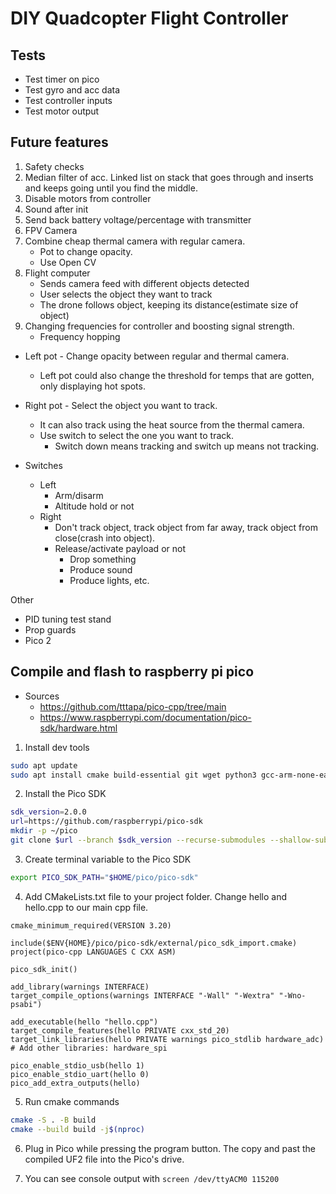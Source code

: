 # DIY Quadcopter Flight Controller

## Tests
- Test timer on pico
- Test gyro and acc data
- Test controller inputs
- Test motor output

## Future features
1. Safety checks
2. Median filter of acc. Linked list on stack that goes through and inserts and keeps going until you find the middle.
3. Disable motors from controller
4. Sound after init
5. Send back battery voltage/percentage with transmitter
6. FPV Camera
7. Combine cheap thermal camera with regular camera.
	- Pot to change opacity.
	- Use Open CV
8. Flight computer
	- Sends camera feed with different objects detected
	- User selects the object they want to track
	- The drone follows object, keeping its distance(estimate size of object)
9. Changing frequencies for controller and boosting signal strength.
	- Frequency hopping

- Left pot - Change opacity between regular and thermal camera.
	- Left pot could also change the threshold for temps that are gotten, only displaying hot spots.
- Right pot - Select the object you want to track.
	- It can also track using the heat source from the thermal camera.
	- Use switch to select the one you want to track.
		- Switch down means tracking and switch up means not tracking.

- Switches
	- Left
		- Arm/disarm
		- Altitude hold or not
	- Right
		- Don't track object, track object from far away, track object from close(crash into object).
		- Release/activate payload or not
			- Drop something
			- Produce sound
			- Produce lights, etc.

Other
- PID tuning test stand
- Prop guards
- Pico 2

## Compile and flash to raspberry pi pico
- Sources
	- https://github.com/tttapa/pico-cpp/tree/main
	- https://www.raspberrypi.com/documentation/pico-sdk/hardware.html

1. Install dev tools

```sh
sudo apt update
sudo apt install cmake build-essential git wget python3 gcc-arm-none-eabi libnewlib-arm-none-eabi
```

2. Install the Pico SDK

```sh
sdk_version=2.0.0
url=https://github.com/raspberrypi/pico-sdk
mkdir -p ~/pico
git clone $url --branch $sdk_version --recurse-submodules --shallow-submodules ~/pico/pico-sdk
```

3. Create terminal variable to the Pico SDK

```sh
export PICO_SDK_PATH="$HOME/pico/pico-sdk"
```

4. Add CMakeLists.txt file to your project folder. Change hello and hello.cpp to our main cpp file.

```
cmake_minimum_required(VERSION 3.20)

include($ENV{HOME}/pico/pico-sdk/external/pico_sdk_import.cmake)
project(pico-cpp LANGUAGES C CXX ASM)

pico_sdk_init()

add_library(warnings INTERFACE)
target_compile_options(warnings INTERFACE "-Wall" "-Wextra" "-Wno-psabi")

add_executable(hello "hello.cpp")
target_compile_features(hello PRIVATE cxx_std_20)
target_link_libraries(hello PRIVATE warnings pico_stdlib hardware_adc)
# Add other libraries: hardware_spi

pico_enable_stdio_usb(hello 1)
pico_enable_stdio_uart(hello 0)
pico_add_extra_outputs(hello)
```

5. Run cmake commands

```sh
cmake -S . -B build
cmake --build build -j$(nproc)
```

<!-- --toolchain ~/opt/x-tools/arm-pico-eabi/arm-pico-eabi.toolchain.cmake -->

6. Plug in Pico while pressing the program button. The copy and past the compiled UF2 file into the Pico's drive.

7. You can see console output with `screen /dev/ttyACM0 115200`